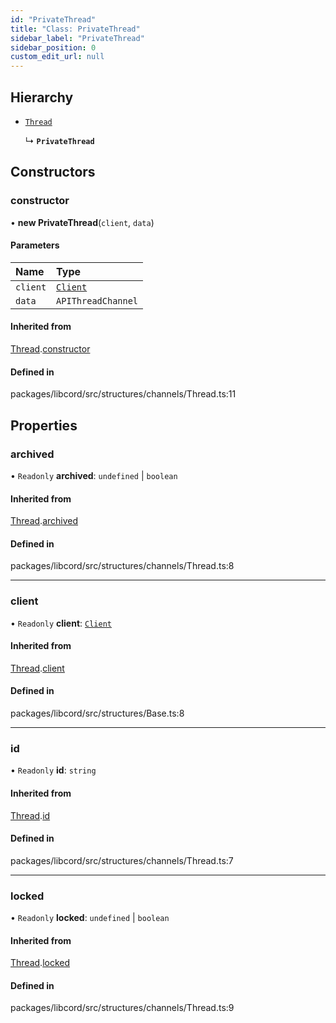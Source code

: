 ```yaml
---
id: "PrivateThread"
title: "Class: PrivateThread"
sidebar_label: "PrivateThread"
sidebar_position: 0
custom_edit_url: null
---
```


## Hierarchy

- [`Thread`](Thread.md)

  ↳ **`PrivateThread`**

## Constructors

### constructor

• **new PrivateThread**(`client`, `data`)

#### Parameters

| Name | Type |
| :------ | :------ |
| `client` | [`Client`](Client.md) |
| `data` | `APIThreadChannel` |

#### Inherited from

[Thread](Thread.md).[constructor](Thread.md#constructor)

#### Defined in

packages/libcord/src/structures/channels/Thread.ts:11

## Properties

### archived

• `Readonly` **archived**: `undefined` \| `boolean`

#### Inherited from

[Thread](Thread.md).[archived](Thread.md#archived)

#### Defined in

packages/libcord/src/structures/channels/Thread.ts:8

___

### client

• `Readonly` **client**: [`Client`](Client.md)

#### Inherited from

[Thread](Thread.md).[client](Thread.md#client)

#### Defined in

packages/libcord/src/structures/Base.ts:8

___

### id

• `Readonly` **id**: `string`

#### Inherited from

[Thread](Thread.md).[id](Thread.md#id)

#### Defined in

packages/libcord/src/structures/channels/Thread.ts:7

___

### locked

• `Readonly` **locked**: `undefined` \| `boolean`

#### Inherited from

[Thread](Thread.md).[locked](Thread.md#locked)

#### Defined in

packages/libcord/src/structures/channels/Thread.ts:9
